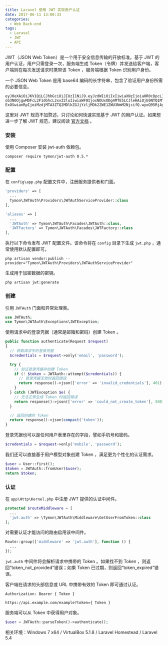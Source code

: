 ```yaml
---
title: Laravel 使用 JWT 实现用户认证
date: 2017-06-11 13:00:33
categories:
  - Web Back-end
tags:
  - Laravel
  - JWT
  - API
---
```


JWT（JSON Web Token）是一个用于安全信息传输的开放标准。基于 JWT 的用户认证，用户只需登录一次，服务端生成 Token（令牌）并发送给客户端，客户端则在每次发送请求时携带该 Token ，服务端根据 Token 识别用户身份。

<!-- more -->

一个 JSON Web Token 是用 base64 编码的长字符串，包含了验证用户身份所需的必要信息。

```
eyJ0eXAiOiJKV1QiLCJhbGciOiJIUzI1NiJ9.eyJzdWIiOiIxIiwiaXNzIjoiaHR0cDpcL1wvbG9jYWx
ob3N0OjgwMDFcL2F1dGhcL2xvZ2luIiwiaWF0IjoxNDUxODg4MTE5LCJleHAiOjE0NTQ1MTYxMTksIm5iZiI6MTQ1MTg4OD
ExOSwianRpIjoiMzdjMTA3ZTQ2MDlkZGJjYzljMDk2ZWE1ZWU3NmM2NjcifQ.wyoQ95RjAyQ2FF3aj8EvCSaUmeP0KUqcCJDENNfnaT4
```

这里对 JWT 规范不加赘述，只讨论如何快速实现基于 JWT 的用户认证。如果想进一步了解 JWT 规范，建议阅读 [官方文档](https://jwt.io/) 。

### 安装

使用 Composer 安装 jwt-auth 依赖包。

```
composer require tymon/jwt-auth 0.5.*
```

### 配置

在 `config\app.php` 配置文件中，注册服务提供者和门面。

``` php
'providers' => [
  ...
  Tymon\JWTAuth\Providers\JWTAuthServiceProvider::class
],
```

``` php
'aliases' => [
  ...
  'JWTAuth' => Tymon\JWTAuth\Facades\JWTAuth::class,
  'JWTFactory' => Tymon\JWTAuth\Facades\JWTFactory::class
],
```

执行以下命令发布 JWT 配置文件。该命令将在 `config` 目录下生成 `jwt.php` ，通常使用默认配置即可。

```
php artisan vendor:publish --provider="Tymon\JWTAuth\Providers\JWTAuthServiceProvider"
```

生成用于加密数据的密钥。

```
php artisan jwt:generate
```

### 创建

引用 `JWTAuth` 门面和异常处理类。

``` php
use JWTAuth;
use Tymon\JWTAuth\Exceptions\JWTException;
```

使用请求中的登录凭据（通常是邮箱和密码）创建 Token 。

``` php
public function authenticate(Request $request)
{
  // 获取请求中的登录凭据
  $credentials = $request->only('email', 'password');

  try {
    // 验证登录凭据并创建 Token
    if (! $token = JWTAuth::attempt($credentials)) {
      // 登录凭据无效时返回错误
      return response()->json(['error' => 'invalid_credentials'], 401);
    }
  } catch (JWTException $e) {
    // 无法正常生成 Token 时返回错误
    return response()->json(['error' => 'could_not_create_token'], 500);
  }

  // 返回创建的 Token
  return response()->json(compact('token'));
}
```

登录凭据也可以是任何用户表里存在的字段，譬如手机号和密码。

``` php
$credentials = $request->only('mobile', 'password');
```

我们还可以直接基于用户模型对象创建 Token ，满足更为个性化的认证需求。

``` php
$user = User::first();
$token = JWTAuth::fromUser($user);
return $token;
```

### 认证

在 `app\Http\Kernel.php` 中注册 JWT 提供的认证中间件。

``` php
protected $routeMiddleware = [
  ...
  'jwt.auth' => \Tymon\JWTAuth\Middleware\GetUserFromToken::class
];
```

对需要认证才能访问的路由启用该中间件。

``` php
Route::group(['middleware' => 'jwt.auth'], function () {
  ...
});
```

`jwt.auth` 中间件将会解析请求中携带的 Token 。如果找不到 Token ，则返回“token_not_provided”错误；如果 Token 已过期，则返回“token_expired”错误。


客户端在请求的头部信息或 URL 中携带有效的 Token 即可通过认证。

```
Authorization: Bearer { Token }
```

```
https://api.example.com/example?token={ Token }
```

服务端可以从 Token 中获得用户对象。

``` php
$user = JWTAuth::parseToken()->authenticate();
```

相关环境：Windows 7 x64 / VirtualBox 5.1.8 / Laravel Homestead / Laravel 5.4